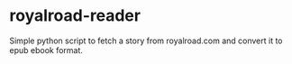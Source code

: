 # royalroad-reader
Simple python script to fetch a story from royalroad.com and convert it to epub ebook format.
